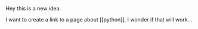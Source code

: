 Hey this is a new idea.

I want to create a link to a page about [[python]], I wonder if that will work... 
